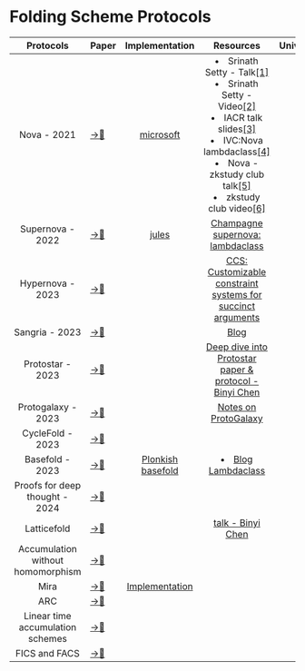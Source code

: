 # Folding Scheme Protocols

|Protocols|Paper|Implementation |Resources |Universal|Transparent|
|:---:|---|:---:|:---:|:---:|:---:|
Nova - 2021|[→📝](https://eprint.iacr.org/2021/370.pdf)|[microsoft](https://github.com/microsoft/Nova)|</li><li>Srinath Setty - Talk[[1]](https://drive.google.com/file/d/1aLQeB_ca9k7NrWRHY00QauZIe7hmt6_u/view?pli=1)</li><li>Srinath Setty - Video[[2]](https://www.youtube.com/watch?v=mY-LWXKsBLc)</li><li>IACR talk slides[[3]](https://iacr.org/submit/files/slides/2022/crypto/crypto2022/334/slides.pdf)</li><li>IVC:Nova lambdaclass[[4]](https://blog.lambdaclass.com/incrementally-verifiable-computation-nova/)</li><li>Nova - zkstudy club talk[[5]](https://drive.google.com/file/d/1pIPoRUcMvhsoSWLami5T1KHc5oqkUAZH/view)</li><li>zkstudy club video[[6]](https://www.youtube.com/watch?v=ilrvqajkrYY)
Supernova - 2022|[→📝](https://eprint.iacr.org/2022/1758)|[jules](https://github.com/jules/supernova)|[Champagne supernova: lambdaclass](https://blog.lambdaclass.com/champagne-supernova-incrementally-verifiable-computation-2/)
Hypernova - 2023|[→📝](https://eprint.iacr.org/2023/573)| |[CCS: Customizable constraint systems for succinct arguments](https://eprint.iacr.org/2023/552)
Sangria - 2023|[→📝](https://github.com/geometryresearch/technical_notes/blob/main/sangria_folding_plonk.pdf)| |[Blog](https://geometryresearch.xyz/notebook/sangria-a-folding-scheme-for-plonk)
Protostar - 2023|[→📝](https://eprint.iacr.org/2023/620)||[Deep dive into Protostar paper & protocol - Binyi Chen](https://www.youtube.com/watch?v=tt00TLFJPpc&list=PLV91V4b0yVqS1d_Vpoh40hodcQd8kMQD4&index=3)
Protogalaxy - 2023|[→📝](https://eprint.iacr.org/2023/1106)||[Notes on ProtoGalaxy](https://arnaucube.com/blog/protogalaxy.html)||
CycleFold - 2023|[→📝](https://eprint.iacr.org/2023/1106)|||||
| Basefold - 2023|[ →📝](https://eprint.iacr.org/2023/1705)| [Plonkish basefold](https://github.com/hadasz/plonkish_basefold) | </li><li> [Blog Lambdaclass](https://blog.lambdaclass.com/how-does-basefold-polynomial-commitment-scheme-generalize-fri/)
Proofs for deep thought - 2024| [→📝](https://eprint.iacr.org/2024/325)|||||
Latticefold| [→📝](https://eprint.iacr.org/2024/257.pdf)||[talk - Binyi Chen](https://www.youtube.com/watch?v=-k8s7vVUx6s&list=PLj80z0cJm8QHm_9BdZ1BqcGbgE-BEn-3Y&index=3)|||
Accumulation without homomorphism | [→📝](https://eprint.iacr.org/2024/474)|||||
| Mira | [→📝](https://eprint.iacr.org/2024/2025)| [Implementation](https://github.com/joshbeal/mira)
| ARC | [→📝](https://eprint.iacr.org/2024/1731.pdf)| |
|Linear time accumulation schemes | [→📝](https://eprint.iacr.org/2025/753)
|FICS and FACS | [→📝](https://eprint.iacr.org/2025/737)